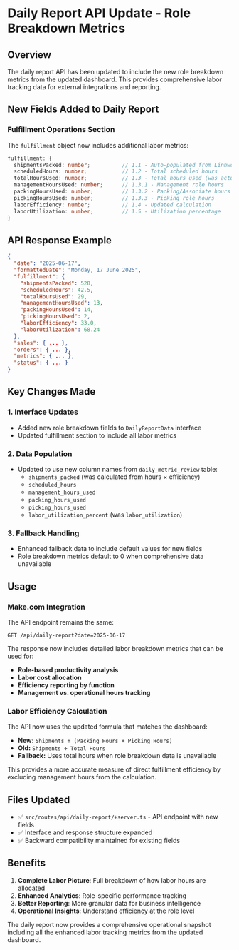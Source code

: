 # Daily Report API Update - Role Breakdown Metrics

## Overview
The daily report API has been updated to include the new role breakdown metrics from the updated dashboard. This provides comprehensive labor tracking data for external integrations and reporting.

## New Fields Added to Daily Report

### Fulfillment Operations Section
The `fulfillment` object now includes additional labor metrics:

```typescript
fulfillment: {
  shipmentsPacked: number;          // 1.1 - Auto-populated from Linnworks
  scheduledHours: number;           // 1.2 - Total scheduled hours
  totalHoursUsed: number;           // 1.3 - Total hours used (was actualHoursWorked)
  managementHoursUsed: number;      // 1.3.1 - Management role hours
  packingHoursUsed: number;         // 1.3.2 - Packing/Associate hours  
  pickingHoursUsed: number;         // 1.3.3 - Picking role hours
  laborEfficiency: number;          // 1.4 - Updated calculation
  laborUtilization: number;         // 1.5 - Utilization percentage
}
```

## API Response Example

```json
{
  "date": "2025-06-17",
  "formattedDate": "Monday, 17 June 2025",
  "fulfillment": {
    "shipmentsPacked": 528,
    "scheduledHours": 42.5,
    "totalHoursUsed": 29,
    "managementHoursUsed": 13,
    "packingHoursUsed": 14,
    "pickingHoursUsed": 2,
    "laborEfficiency": 33.0,
    "laborUtilization": 68.24
  },
  "sales": { ... },
  "orders": { ... },
  "metrics": { ... },
  "status": { ... }
}
```

## Key Changes Made

### 1. **Interface Updates**
- Added new role breakdown fields to `DailyReportData` interface
- Updated fulfillment section to include all labor metrics

### 2. **Data Population**
- Updated to use new column names from `daily_metric_review` table:
  - `shipments_packed` (was calculated from hours × efficiency)
  - `scheduled_hours`
  - `management_hours_used`
  - `packing_hours_used` 
  - `picking_hours_used`
  - `labor_utilization_percent` (was `labor_utilization`)

### 3. **Fallback Handling**
- Enhanced fallback data to include default values for new fields
- Role breakdown metrics default to 0 when comprehensive data unavailable

## Usage

### Make.com Integration
The API endpoint remains the same:
```
GET /api/daily-report?date=2025-06-17
```

The response now includes detailed labor breakdown metrics that can be used for:
- **Role-based productivity analysis**
- **Labor cost allocation**
- **Efficiency reporting by function**
- **Management vs. operational hours tracking**

### Labor Efficiency Calculation
The API now uses the updated formula that matches the dashboard:
- **New:** `Shipments ÷ (Packing Hours + Picking Hours)`
- **Old:** `Shipments ÷ Total Hours`
- **Fallback:** Uses total hours when role breakdown data is unavailable

This provides a more accurate measure of direct fulfillment efficiency by excluding management hours from the calculation.

## Files Updated
- ✅ `src/routes/api/daily-report/+server.ts` - API endpoint with new fields
- ✅ Interface and response structure expanded
- ✅ Backward compatibility maintained for existing fields

## Benefits
1. **Complete Labor Picture**: Full breakdown of how labor hours are allocated
2. **Enhanced Analytics**: Role-specific performance tracking
3. **Better Reporting**: More granular data for business intelligence
4. **Operational Insights**: Understand efficiency at the role level

The daily report now provides a comprehensive operational snapshot including all the enhanced labor tracking metrics from the updated dashboard.
